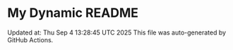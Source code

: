 # My Dynamic README
Updated at: Thu Sep  4 13:28:45 UTC 2025
This file was auto-generated by GitHub Actions.
